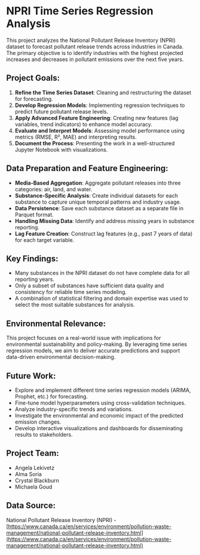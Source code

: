 # NPRI Time Series Regression Analysis

This project analyzes the National Pollutant Release Inventory (NPRI) dataset to forecast pollutant release trends across industries in Canada. The primary objective is to identify industries with the highest projected increases and decreases in pollutant emissions over the next five years.

## Project Goals:

1. **Refine the Time Series Dataset**: Cleaning and restructuring the dataset for forecasting.
2. **Develop Regression Models**: Implementing regression techniques to predict future pollutant release levels.
3. **Apply Advanced Feature Engineering**: Creating new features (lag variables, trend indicators) to enhance model accuracy.
4. **Evaluate and Interpret Models**: Assessing model performance using metrics (RMSE, R², MAE) and interpreting results.
5. **Document the Process**: Presenting the work in a well-structured Jupyter Notebook with visualizations.

## Data Preparation and Feature Engineering:

- **Media-Based Aggregation**: Aggregate pollutant releases into three categories: air, land, and water.
- **Substance-Specific Analysis**: Create individual datasets for each substance to capture unique temporal patterns and industry usage.
- **Data Persistence**: Save each substance dataset as a separate file in Parquet format.
- **Handling Missing Data**: Identify and address missing years in substance reporting.
- **Lag Feature Creation**: Construct lag features (e.g., past 7 years of data) for each target variable.

## Key Findings:

- Many substances in the NPRI dataset do not have complete data for all reporting years.
- Only a subset of substances have sufficient data quality and consistency for reliable time series modeling.
- A combination of statistical filtering and domain expertise was used to select the most suitable substances for analysis.

## Environmental Relevance:

This project focuses on a real-world issue with implications for environmental sustainability and policy-making. By leveraging time series regression models, we aim to deliver accurate predictions and support data-driven environmental decision-making.

## Future Work:

- Explore and implement different time series regression models (ARIMA, Prophet, etc.) for forecasting.
- Fine-tune model hyperparameters using cross-validation techniques.
- Analyze industry-specific trends and variations.
- Investigate the environmental and economic impact of the predicted emission changes.
- Develop interactive visualizations and dashboards for disseminating results to stakeholders.

## Project Team:

- Angela Lekivetz
- Alma Soria
- Crystal Blackburn
- Michaela Goud

## Data Source:

National Pollutant Release Inventory (NPRI) - [https://www.canada.ca/en/services/environment/pollution-waste-management/national-pollutant-release-inventory.html](https://www.canada.ca/en/services/environment/pollution-waste-management/national-pollutant-release-inventory.html)
